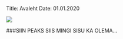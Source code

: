 Title: Avaleht
Date: 01.01.2020

![]({static}/images/groot_trans.png)


###SIIN PEAKS SIIS MINGI SISU KA OLEMA...